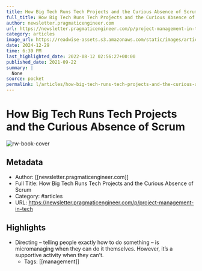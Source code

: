 ```yaml
---
title: How Big Tech Runs Tech Projects and the Curious Absence of Scrum
full_title: How Big Tech Runs Tech Projects and the Curious Absence of Scrum
author: newsletter.pragmaticengineer.com
url: https://newsletter.pragmaticengineer.com/p/project-management-in-tech
category: articles
image_url: https://readwise-assets.s3.amazonaws.com/static/images/article4.6bc1851654a0.png
date: 2024-12-29
time: 6:39 PM
last_highlighted_date: 2022-08-12 02:56:27+00:00
published_date: 2021-09-22
summary: |
  None
source: pocket
permalink: l/articles/how-big-tech-runs-tech-projects-and-the-curious-absence-of-scrum
---
```

# How Big Tech Runs Tech Projects and the Curious Absence of Scrum

![rw-book-cover](https://readwise-assets.s3.amazonaws.com/static/images/article4.6bc1851654a0.png)

## Metadata
- Author: [[newsletter.pragmaticengineer.com]]
- Full Title: How Big Tech Runs Tech Projects and the Curious Absence of Scrum
- Category: #articles
- URL: https://newsletter.pragmaticengineer.com/p/project-management-in-tech

## Highlights
- Directing – telling people exactly how to do something – is micromanaging when they can do it themselves. However, it’s a supportive activity when they can’t.
    - Tags: [[management]] 


